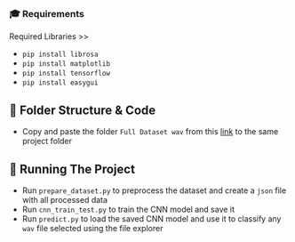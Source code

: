 
### :mortar_board: Requirements
Required Libraries >>
* <code>pip install librosa</code>
* <code>pip install matplotlib</code>
* <code>pip install tensorflow</code>
* <code>pip install easygui</code>

## :scroll: Folder Structure & Code
* Copy and paste the folder <code>Full Dataset wav</code> from this [link](https://drive.google.com/drive/folders/1Qhbkwe_-YTcUpX4WdL_FgtgirT0ik73D?usp=drive_link) to the same  project folder

## :star2: Running The Project
* Run <code>prepare_dataset.py</code> to preprocess the dataset and create a <code>json</code> file with all processed data
* Run <code>cnn_train_test.py</code> to train the CNN model and save it
* Run <code>predict.py</code> to load the saved CNN model and use it to classify any <code>wav</code> file selected using the file explorer
